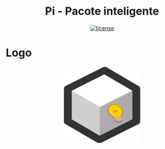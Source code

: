 <h1 align="center">Pi - Pacote inteligente</h1>


<p align="center"> 
<a href="https://github.com/emmilinux/pi/blob/master/LICENSE"><img src="https://img.shields.io/github/license/mashape/apistatus.svg" alt="license"/></a></p>

# Logo
<p align="center">
 <img src="https://raw.githubusercontent.com/emmilinux/pi/master/pilogogit.png" alt="PI logo"/>
</p>
